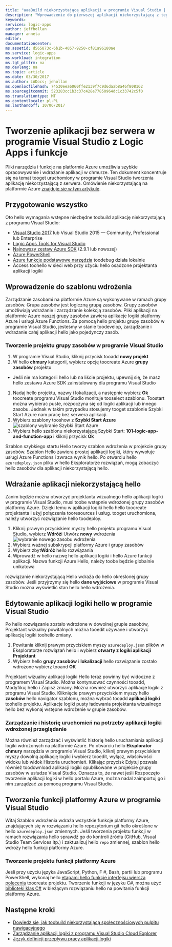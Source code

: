 ```yaml
---
title: "aaaBuild niekorzystającą aplikacji w programie Visual Studio | Dokumentacja firmy Microsoft"
description: "Wprowadzenie do pierwszej aplikacji niekorzystającą z tego przewodnika na tworzenie, wdrażanie i Zarządzanie aplikacją hello w programie Visual Studio."
keywords: 
services: logic-apps
author: jeffhollan
manager: anneta
editor: 
documentationcenter: 
ms.assetid: d565873c-6b1b-4057-9250-cf81a96180ae
ms.service: logic-apps
ms.workload: integration
ms.tgt_pltfrm: na
ms.devlang: na
ms.topic: article
ms.date: 03/30/2017
ms.author: LADocs; jehollan
ms.openlocfilehash: 74530eea6060ffe2139f7c9d6daab8a46f808162
ms.sourcegitcommit: 523283cc1b3c37c428e77850964dc1c33742c5f0
ms.translationtype: MT
ms.contentlocale: pl-PL
ms.lasthandoff: 10/06/2017
---
```

# <a name="build-a-serverless-app-in-visual-studio-with-logic-apps-and-functions"></a>Tworzenie aplikacji bez serwera w programie Visual Studio z Logic Apps i funkcje

Pliki narzędzia i funkcje na platformie Azure umożliwia szybkie opracowywanie i wdrażanie aplikacji w chmurze.  Ten dokument koncentruje się na temat tooget uruchomiony w programie Visual Studio tworzenia aplikację niekorzystającą z serwera.  Omówienie niekorzystającą na platformie Azure [znajduje się w tym artykule](logic-apps-serverless-overview.md).

## <a name="getting-everything-ready"></a>Przygotowanie wszystko

Oto hello wymagania wstępne niezbędne toobuild aplikację niekorzystającą z programu Visual Studio:

* [Visual Studio 2017](https://www.visualstudio.com/vs/) lub Visual Studio 2015 — Community, Professional lub Enterprise
* [Logic Apps Tools for Visual Studio](https://marketplace.visualstudio.com/items?itemName=VinaySinghMSFT.AzureLogicAppsToolsforVisualStudio-18551)
* [Najnowszy zestaw Azure SDK](https://azure.microsoft.com/downloads/) (2.9.1 lub nowszej)
* [Azure PowerShell](https://github.com/Azure/azure-powershell#installation)
* [Azure funkcje podstawowe narzędzia](https://www.npmjs.com/package/azure-functions-core-tools) toodebug działa lokalnie
* Access toohello w sieci web przy użyciu hello osadzone projektanta aplikacji logiki

## <a name="getting-started-with-a-deployment-template"></a>Wprowadzenie do szablonu wdrożenia

Zarządzanie zasobami na platformie Azure są wykonywane w ramach grupy zasobów.  Grupa zasobów jest logiczną grupą zasobów.  Grupy zasobów umożliwiają wdrażanie i zarządzanie kolekcją zasobów.  Pliki aplikacji na platformie Azure naszej grupy zasobów zawiera aplikacje logiki platformy Azure i usługi Azure Functions.  Za pomocą hello projektu grupy zasobów w programie Visual Studio, jesteśmy w stanie toodevelop, zarządzanie i wdrażanie całej aplikacji hello jako pojedynczy zasób.

### <a name="create-a-resource-group-project-in-visual-studio"></a>Tworzenie projektu grupy zasobów w programie Visual Studio

1. W programie Visual Studio, kliknij przycisk tooadd **nowy projekt**
1. W hello **chmury** kategorii, wybierz opcję toocreate Azure **grupy zasobów** projektu  
 * Jeśli nie ma kategorii hello lub na liście projektu, upewnij się, że masz hello zestawu Azure SDK zainstalowany dla programu Visual Studio
1. Nadaj hello projektu, nazwy i lokalizacji, a następnie wybierz **Ok** toocreate programu Visual Studio monituje tooselect szablonu.  Toostart można wybierać puste, rozpoczyna się od logiki aplikacji lub innego zasobu.  Jednak w takim przypadku stosujemy tooget szablonie Szybki Start Azure nam pracę bez serwera aplikacji.
1. Wybierz szablony tooshow z **Szybki Start Azure** ![szablony wybranie Szybki Start Azure][1]
1. Wybierz hello szablonu niekorzystającą Szybki Start: **101-logic-app-and-function-app** i kliknij przycisk **Ok**

Szablon szybkiego startu Hello tworzy szablon wdrożenia w projekcie grupy zasobów.  Szablon Hello zawiera prostej aplikacji logiki, który wywołuje usługi Azure Functions i zwraca wynik hello.  Po otwarciu hello `azuredeploy.json` pliku w hello Eksploratorze rozwiązań, mogą zobaczyć hello zasobów dla aplikacji niekorzystającą hello.

## <a name="deploying-hello-serverless-application"></a>Wdrażanie aplikacji niekorzystającą hello

Zanim będzie można otworzyć projektanta wizualnego hello aplikacji logiki w programie Visual Studio, musi toobe wstępnie wdrożonej grupy zasobów platformy Azure.  Dzięki temu w aplikacji logiki hello hello toocreate projektanta i użyj połączenia tooresources i usług.  tooget uruchomiona, należy utworzyć rozwiązanie hello toodeploy.

1. Kliknij prawym przyciskiem myszy hello projektu programu Visual Studio, wybierz **Wdróż**i Utwórz **nowy** wdrożenia ![wybranie nowego zasobu wdrożenia][2]
1. Wybierz ważnej subskrypcji platformy Azure i grupy zasobów
1. Wybierz zbyt**Wdróż** hello rozwiązania
1. Wprowadź w hello nazwę hello aplikacji logiki i hello Azure funkcji aplikacji.  Nazwa funkcji Azure Hello, należy toobe będzie globalnie unikatowa

rozwiązanie niekorzystającą Hello wdraża do hello określonej grupy zasobów.  Jeśli przyjrzymy się hello **dane wyjściowe** w programie Visual Studio można wyświetlić stan hello hello wdrożenia.

## <a name="editing-hello-logic-app-in-visual-studio"></a>Edytowanie aplikacji logiki hello w programie Visual Studio

Po hello rozwiązanie zostało wdrożone w dowolnej grupie zasobów, Projektant wizualny powitalnych można tooedit używane i utworzyć aplikację logiki toohello zmiany.

1. Powitania kliknij prawym przyciskiem myszy `azuredeploy.json` plików w Eksploratorze rozwiązań hello i wybierz **otwarty z logiki aplikacji Projektant**
1. Wybierz hello **grupy zasobów** i **lokalizacji** hello rozwiązanie zostało wdrożone wybierz tooand **OK**

Projektant wizualny aplikacji logiki Hello teraz powinny być widoczne z programem Visual Studio.  Można kontynuować czynności tooadd, Modyfikuj hello i Zapisz zmiany.  Można również utworzyć aplikacje logiki z programu Visual Studio.  Kliknięcie prawym przyciskiem myszy hello **zasobów** hello navigator szablonu, można wybrać tooadd **aplikacji logiki** toohello projektu.  Aplikacje logiki pusty ładowania projektanta wizualnego hello bez wykonaj wstępne wdrożenie w grupie zasobów.

### <a name="managing-and-viewing-run-history-for-a-deployed-logic-app"></a>Zarządzanie i historię uruchomień na potrzeby aplikacji logiki wdrożonej przeglądanie

Można również zarządzać i wyświetlić historię hello uruchamiania aplikacji logiki wdrożonych na platformie Azure.  Po otwarciu hello **Eksplorator chmury** narzędzia w programie Visual Studio, kliknij prawym przyciskiem myszy dowolną aplikację logiki i wybierz tooedit, wyłącz, właściwości widoku lub widok Historia uruchomień.  Klikając przycisk Edytuj pozwala również toodownload aplikacji logiki opublikowane w projekcie grupy zasobów w usłudze Visual Studio.  Oznacza to, że nawet jeśli Rozpoczęto tworzenie aplikacji logiki w hello portalu Azure, można nadal zaimportuj go i nim zarządzać za pomocą programu Visual Studio.

## <a name="developing-an-azure-function-in-visual-studio"></a>Tworzenie funkcji platformy Azure w programie Visual Studio

Witaj Szablon wdrożenia wdraża wszystkie funkcje platformy Azure, znajdujących się w rozwiązaniu hello repozytorium git hello określone w hello `azuredeploy.json` zmiennych.  Jeśli tworzenia projektu funkcji w ramach rozwiązania hello sprawdź go do kontroli źródła (GitHub, Visual Studio Team Services itp.) i zaktualizuj hello `repo` zmiennej, szablon hello wdroży hello funkcji platformy Azure.

### <a name="creating-an-azure-function-project"></a>Tworzenie projektu funkcji platformy Azure

Jeśli przy użyciu języka JavaScript, Python, F #, Bash, partii lub programu PowerShell, wykonaj hello [etapami hello funkcje interfejsu wiersza polecenia](../azure-functions/functions-run-local.md) toocreate projektu.  Tworzenie funkcji w języku C#, można użyć [biblioteki klas C#](https://blogs.msdn.microsoft.com/appserviceteam/2017/03/16/publishing-a-net-class-library-as-a-function-app/) w bieżącym rozwiązaniu hello na powitania funkcji platformy Azure.

## <a name="next-steps"></a>Następne kroki

* [Dowiedz się, jak toobuild niekorzystającą społecznościowych pulpitu nawigacyjnego](logic-apps-scenario-social-serverless.md)
* [Zarządzanie aplikacji logiki z programu Visual Studio Cloud Explorer](logic-apps-manage-from-vs.md)
* [Język definicji przepływu pracy aplikacji logiki](logic-apps-workflow-definition-language.md)

<!-- Image references -->
[1]: ./media/logic-apps-serverless-get-started-vs/select-template.png
[2]: ./media/logic-apps-serverless-get-started-vs/deploy.png
